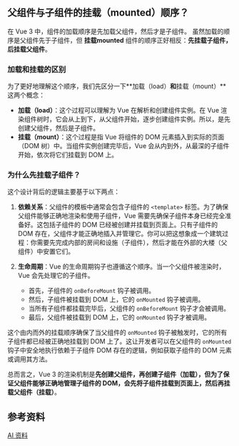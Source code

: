 ## 父组件与子组件的挂载（mounted）顺序？
在 Vue 3 中，组件的加载顺序是先加载父组件，然后才是子组件。
虽然加载的顺序是父组件先于子组件，但 **挂载mounted** 组件的顺序正好相反：**先挂载子组件，后挂载父组件**。

### 加载和挂载的区别

为了更好地理解这个顺序，我们先区分一下**加载（load）**和**挂载（mount）**这两个概念：

* **加载（load）**：这个过程可以理解为 Vue 在解析和创建组件实例。在 Vue 渲染组件树时，它会从上到下，从父组件开始，逐步创建组件实例。所以，是先创建父组件，然后是子组件。
* **挂载（mount）**：这个过程是指 Vue 将组件的 DOM 元素插入到实际的页面（DOM 树）中。当组件实例创建完毕后，Vue 会从内到外，从最深的子组件开始，依次将它们挂载到 DOM 上。

### 为什么先挂载子组件？

这个设计背后的逻辑主要基于以下两点：

1.  **依赖关系**：父组件的模板中通常会包含子组件的 `<template>` 标签。为了确保父组件能够正确地渲染和使用子组件，Vue 需要先确保子组件本身已经完全准备好。这包括子组件的 DOM 已经被创建并挂载到页面上。只有子组件的 DOM 存在，父组件才能正确地插入并管理它。你可以把这想象成一个建筑过程：你需要先完成内部的房间和设施（子组件），然后才能在外部的大楼（父组件）中安置它们。

2.  **生命周期**：Vue 的生命周期钩子也遵循这个顺序。当一个父组件被渲染时，Vue 会先处理它的子组件。
    * 首先，子组件的 `onBeforeMount` 钩子被调用。
    * 然后，子组件被挂载到 DOM 上，它的 `onMounted` 钩子被调用。
    * 当所有子组件都挂载完毕后，父组件的 `onBeforeMount` 钩子才会被调用。
    * 最后，父组件被挂载到 DOM 上，它的 `onMounted` 钩子才被调用。

这个由内而外的挂载顺序确保了当父组件的 `onMounted` 钩子被触发时，它的所有子组件都已经被正确地挂载到 DOM 上了。这让开发者可以在父组件的 `onMounted` 钩子中安全地执行依赖于子组件 DOM 存在的逻辑，例如获取子组件的 DOM 元素或调用其方法。

总而言之，Vue 3 的渲染机制是**先创建父组件，再创建子组件（加载），但为了保证父组件能够正确地管理子组件的 DOM，会先将子组件挂载到页面上，然后再挂载父组件（挂载）**。

## 参考资料
[AI 资料](https://gemini.google.com/app/121be10cc04f886c)
